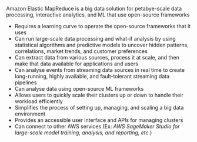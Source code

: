 Amazon Elastic MapReduce is a big data solution for petabye-scale data processing, interactive analytics, and ML that use open-source frameworks

* Requires a learning curve to operate the open-source frameworks that it uses
* Can run large-scale data processing and what-if analysis by using statistical algorithms and predictive models to uncover hidden patterns, correlations, market trends, and customer preferences
* Can extract data from various sources, process it at scale, and then make that data available for applications and users
* Can analyse events from streaming data sources in real time to create long-running, highly available, and fault-tolerant streaming data pipelines
* Can analyse data using open-source ML frameworks
* Allows users to quickly scale their clusters up or down to handle their workload efficiently
* Simplifies the process of setting up, managing, and scaling a big data environment
* Provides an accessible user interface and APIs for managing clusters
* Can connect to other AWS services (Ex: *AWS SageMaker Studio for large-scale model training, analysis, and reporting*, *etc.*)

